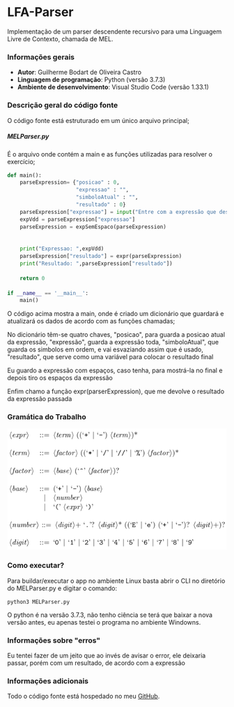 # LFA-Parser
Implementação de um parser descendente recursivo para uma Linguagem Livre de Contexto, chamada de MEL.

### Informações gerais
- **Autor**: Guilherme Bodart de Oliveira Castro
- **Linguagem de programação**: Python (versão 3.7.3)
- **Ambiente de desenvolvimento**: Visual Studio Code (versão 1.33.1)

### Descrição geral do código fonte
O código fonte está estruturado em um único arquivo principal;

##### MELParser.py
É o arquivo onde contém a main e as funções utilizadas para resolver o exercício;

```python
def main():
    parseExpression= {"posicao" : 0,
                      "expressao" : "",
                      "simboloAtual" : "",
                      "resultado" : 0}
    parseExpression["expressao"] = input("Entre com a expressão que deseja: ")
    expVdd = parseExpression["expressao"]   
    parseExpression = expSemEspaco(parseExpression)
    

    print("Expressao: ",expVdd)
    parseExpression["resultado"] = expr(parseExpression)
    print("Resultado: ",parseExpression["resultado"])
    
    return 0

if __name__ == '__main__':
    main()
```

<p> O código acima mostra a main, onde é criado um dicionário que guardará e atualizará os dados de acordo com as funções chamadas;<p>
<p> No dicionário têm-se quatro chaves, "posicao", para guarda a posicao atual da expressão, "expressão", guarda a expressão toda, "simboloAtual", que guarda os simbolos em ordem, e vai esvaziando assim que é usado, "resultado", que serve como uma variável para colocar o resultado final</p>
<p> Eu guardo a expressão com espaços, caso tenha, para mostrá-la no final e depois tiro os espaços da expressão</p>
<p> Enfim chamo a função expr(parserExpression), que me devolve o resultado da expressão passada</p>



<h3>Gramática do Trabalho</h3>

  <img src="https://github.com/Guilherme-Bodart/LFA-Parser/blob/master/imagens/Regra%20de%20produ%C3%A7%C3%A3o%20da%20gram%C3%A1tica%20MEL.png" title="hover text">
</p>


### Como executar?
Para buildar/executar o app no ambiente Linux basta abrir o CLI no diretório do MELParser.py e digitar o comando:
    
    python3 MELParser.py 
    
O python é na versão 3.7.3, não tenho ciência se terá que baixar a nova versão antes, eu apenas testei o programa no ambiente Windowns.

### Informações sobre "erros"
Eu tentei fazer de um jeito que ao invés de avisar o error, ele deixaria passar, porém com um resultado, de acordo com a expressão
    
### Informações adicionais
Todo o código fonte está hospedado no meu [GitHub](https://github.com/Guilherme-Bodart/LFA-Parser).
